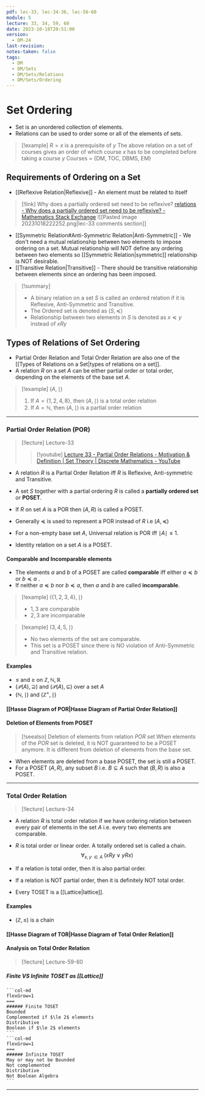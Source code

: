 ```yaml
---
pdf: lec-33, lec-34-36, lec-56-60
module: 5
lecture: 33, 34, 59, 60
date: 2023-10-18T20:51:00
version:
  - DM-24
last-revision: 
notes-taken: false
tags:
  - DM
  - DM/Sets
  - DM/Sets/Relations
  - DM/Sets/Ordering
---
```


# Set Ordering

- Set is an unordered collection of elements.
- Relations can be used to order some or all of the elements of sets.

> [!example] 
> $R = x$ is a prerequisite of $y$
> The above relation on a set of courses gives an order of which course $x$ has to be completed before taking a course $y$
> Courses = $\{$DM, TOC, DBMS, EM$\}$

## Requirements of Ordering on a Set
- [[Reflexive Relation|Reflexive]] - An element must be related to itself
> [!link] Why does a partially ordered set need to be reflexive?
> [relations - Why does a partially ordered set need to be reflexive? - Mathematics Stack Exchange](https://math.stackexchange.com/questions/2895169/why-does-a-partially-ordered-set-need-to-be-reflexive)
> ![[Pasted image 20231018222252.png|lec-33 comments section]]

- [[Symmetric Relation#Anti-Symmetric Relation|Anti-Symmetric]] - We don't need a mutual relationship between two elements to impose ordering on a set. Mutual relationship will NOT define any ordering between two elements so [[Symmetric Relation|symmetric]] relationship is NOT desirable.
- [[Transitive Relation|Transitive]] - There should be transitive relationship between elements since an ordering has been imposed.

> [!summary] 
> - A binary relation on a set $S$ is called an ordered relation if it is Reflexive, Anti-Symmetric and Transitive.
> - The Ordered set is denoted as $(S, \preceq)$
> - Relationship between two elements in $S$ is denoted as $x \preceq y$ instead of $xRy$

## Types of Relations of Set Ordering

- Partial Order Relation and Total Order Relation are also one of the [[Types of Relations on a Set|types of relations on a set]].
- A relation $R$ on a set $A$ can be either partial order or total order, depending on the elements of the base set $A$.

> [!example] $(A, \mid)$
> 1. If $A = \{1, 2, 4, 8\}$, then $(A, \mid)$ is a total order relation
> 2. If $A = \mathbb{N}$, then $(A, \mid)$ is a partial order relation

---
### Partial Order Relation (POR)

> [!lecture] Lecture-33
> > [!youtube] [Lecture 33 - Partial Order Relations - Motivation & Definition | Set Theory | Discrete Mathematics - YouTube](https://www.youtube.com/watch?v=CTnuuIQ3l7k)


- A relation $R$ is a Partial Order Relation iff $R$ is Reflexive, Anti-symmetric and Transitive.
- A set $S$ together with a partial ordering $R$ is called a **partially ordered set** or **POSET**.
- If $R$ on set $A$ is a POR then $(A, R)$ is called a POSET.
- Generally $\preceq$ is used to represent a POR instead of $R$ i.e $(A, \preceq)$ 

- For a non-empty base set $A$, Universal relation is POR iff $\mid A \mid \le 1$.
- Identity relation on a set $A$ is a POSET.

#### Comparable and Incomparable elements
- The elements $a$ and $b$ of a POSET are called **comparable** iff either $a \preceq b$ or $b \preceq a$ . 
- If neither $a \preceq b$ nor $b \preceq a$, then $a$ and $b$ are called **incomparable**.

> [!example] $(\{1, 2, 3, 4\}, \mid)$
> - $1, 3$ are comparable
> - $2, 3$ are incomparable

> [!example] $({3, 4, 5}, \mid)$
> - No two elements of the set are comparable.
> - This set is a POSET since there is NO violation of Anti-Symmetric and Transitive relation.

#### Examples

- $\le$  and $\ge$ on $\mathbb{Z}, \mathbb{N}, \mathbb{R}$ 
- $(\mathcal{P}(A), \supseteq)$ and $(\mathcal{P}(A), \subseteq)$ over a set $A$
- $(\mathbb{N}, \mid)$ and $(\mathbb{Z}^+, \mid)$

#### [[Hasse Diagram of POR|Hasse Diagram of Partial Order Relation]]

#### Deletion of Elements from POSET

> [!seealso] Deletion of elements from relation $POR$ set
> When elements of the $POR$ set is deleted, it is NOT guaranteed to be a POSET anymore.
> It is different from deletion of elements from the base set.

- When elements are deleted from a base POSET, the set is still a POSET.
- For a POSET $(A, R)$, any subset $B$ i.e. $B \subseteq A$ such that $(B, R)$ is also a POSET.

---

### Total Order Relation

> [!lecture] Lecture-34

- A relation $R$ is total order relation if we have ordering relation between every pair of elements in the set $A$ i.e. every two elements are comparable. 
- $R$ is total order or linear order. A totally ordered set is called a chain.
$$
\forall_{x, y \; \in A} \; (xRy \; \lor \; yRx)
$$

- If a relation is total order, then it is also partial order.
- If a relation is NOT partial order, then it is definitely NOT total order.
- Every TOSET is a [[Lattice|lattice]]. 
#### Examples
- $(\mathbb{Z}, \le)$ is a chain


#### [[Hasse Diagram of TOR|Hasse Diagram of Total Order Relation]]

#### Analysis on Total Order Relation
> [!lecture] Lecture-59-60

##### Finite VS Infinite TOSET as [[Lattice]]

````col
```col-md
flexGrow=1
===
###### Finite TOSET
Bounded
Complemented if $\le 2$ elements
Distributive
Boolean if $\le 2$ elements
```
```col-md
flexGrow=1
===
###### Infinite TOSET
May or may not be Bounded
Not complemented
Distributive
Not Boolean Algebra
```
````

---


